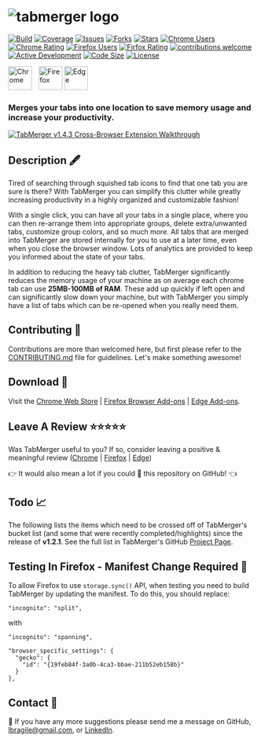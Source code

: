 # ![tabmerger logo](./public/images/logo-full-rescale.PNG) 

[![Build](https://api.travis-ci.org/go-gl/gl.svg?branch=master)](https://github.com/lbragile/TabMerger/actions) [![Coverage](https://api.travis-ci.org/go-gl/gl.svg?branch=master)](https://app.codecov.io/gh/lbragile/TabMerger/) [![Issues](https://img.shields.io/github/issues/lbragile/TabMerger.svg)](https://github.com/lbragile/TabMerger/issues) [![Forks](https://img.shields.io/github/forks/lbragile/TabMerger?label=Forks)](https://github.com/lbragile/TabMerger) [![Stars](https://img.shields.io/github/stars/lbragile/TabMerger?label=Stars)](https://github.com/lbragile/TabMerger) [![Chrome Users](https://img.shields.io/chrome-web-store/users/inmiajapbpafmhjleiebcamfhkfnlgoc?label=Chrome%20Users)](https://chrome.google.com/webstore/detail/tabmerger/inmiajapbpafmhjleiebcamfhkfnlgoc) [![Chrome Rating](https://img.shields.io/chrome-web-store/rating/inmiajapbpafmhjleiebcamfhkfnlgoc?label=Chrome%20Rating)](https://chrome.google.com/webstore/detail/tabmerger/inmiajapbpafmhjleiebcamfhkfnlgoc) [![Firefox Users](https://img.shields.io/amo/users/%7B19feb84f-3a0b-4ca3-bbae-211b52eb158b%7D?label=Firefox%20Users)](https://addons.mozilla.org/en-US/firefox/addon/tabmerger/) [![Firfox Rating](https://img.shields.io/amo/rating/%257B19feb84f-3a0b-4ca3-bbae-211b52eb158b%257D?label=Firefox%20Rating)](https://addons.mozilla.org/en-US/firefox/addon/tabmerger/) [![contributions welcome](https://img.shields.io/badge/Contributions-welcome-brightgreen.svg?style=flat)](https://github.com/lbragile/TabMerger) [![Active Development](https://img.shields.io/badge/Maintenance-active-brightgreen.svg)](https://github.com/lbragile/TabMerger) [![Code Size](https://img.shields.io/github/languages/code-size/lbragile/TabMerger?label=Code%20Size)](https://github.com/lbragile/TabMerger/) [![License](https://img.shields.io/github/license/lbragile/tabmerger?label=License)](https://github.com/lbragile/TabMerger/blob/master/LICENSE.md)

[<img src="https://i.imgur.com/gXUxra5.png" alt="Chrome" width="48px" height="48px" />](https://chrome.google.com/webstore/detail/tabmerger/inmiajapbpafmhjleiebcamfhkfnlgoc) <span style="margin: 0 10px 0 0"></span>[<img src="https://i.imgur.com/VLhu3y6.png" alt="Firefox" width="48px" height="48px" />](https://addons.mozilla.org/en-CA/firefox/addon/tabmerger/) [<img src="https://i.imgur.com/3LuWU6A.png" alt="Edge" width="48px" height="48px" />](https://microsoftedge.microsoft.com/addons/detail/tabmerger/eogjdfjemlgmbblgkjlcgdehbeoodbfn)

### Merges your tabs into one location to save memory usage and increase your productivity.

[<img src="https://i.imgur.com/gVmsvKp.png" alt="TabMerger v1.4.3 Cross-Browser Extension Walkthrough"/>](https://youtu.be/zkI0T-GzmzQ)

## Description 🖋

Tired of searching through squished tab icons to find that one tab you are sure is there? With TabMerger you can simplify this clutter while greatly increasing productivity in a highly organized and customizable fashion!

With a single click, you can have all your tabs in a single place, where you can then re-arrange them into appropriate groups, delete extra/unwanted tabs, customize group colors, and so much more. All tabs that are merged into TabMerger are stored internally for you to use at a later time, even when you close the browser window. Lots of analytics are provided to keep you informed about the state of your tabs.

In addition to reducing the heavy tab clutter, TabMerger significantly reduces the memory usage of your machine as on average each chrome tab can use **25MB-100MB of RAM**. These add up quickly if left open and can significantly slow down your machine, but with TabMerger you simply have a list of tabs which can be re-opened when you really need them.

## Contributing 🤗

Contributions are more than welcomed here, but first please refer to the <a href="https://github.com/lbragile/TabMerger/blob/master/CONTRIBUTING.md"/>CONTRIBUTING.md</a> file for guidelines. Let's make something awesome!

## Download 🔽

Visit the <a href="https://chrome.google.com/webstore/detail/tabmerger/inmiajapbpafmhjleiebcamfhkfnlgoc/">Chrome Web Store</a> | <a href="https://addons.mozilla.org/en-CA/firefox/addon/tabmerger/"> Firefox Browser Add-ons</a> | <a href="https://microsoftedge.microsoft.com/addons/detail/tabmerger/eogjdfjemlgmbblgkjlcgdehbeoodbfn"> Edge Add-ons</a>.

## Leave A Review ⭐⭐⭐⭐⭐

Was TabMerger useful to you?
If so, consider leaving a positive & meaningful review (<a href="https://chrome.google.com/webstore/detail/tabmerger/inmiajapbpafmhjleiebcamfhkfnlgoc/reviews">Chrome</a> | <a href="https://addons.mozilla.org/en-CA/firefox/addon/tabmerger/">Firefox</a> | <a href="https://microsoftedge.microsoft.com/addons/detail/tabmerger/eogjdfjemlgmbblgkjlcgdehbeoodbfn"> Edge</a>)

👉 It would also mean a lot if you could 🌟 this repository on GitHub! 👈

## Todo :chart_with_upwards_trend:

The following lists the items which need to be crossed off of TabMerger's bucket list (and some that were recently completed/highlights) since the release of **v1.2.1**. See the full list in TabMerger's GitHub <a href="https://github.com/lbragile/TabMerger/projects/1">Project Page</a>.

## Testing In Firefox - Manifest Change Required 😤

To allow Firefox to use `storage.sync()` API, when testing you need to build TabMerger by updating the manifest. To do this, you should replace:

```
"incognito": "split",
```

with

```
"incognito": "spanning",

"browser_specific_settings": {
  "gecko": {
    "id": "{19feb84f-3a0b-4ca3-bbae-211b52eb158b}"
  }
},
```

## Contact :iphone:

📩 If you have any more suggestions please send me a message on GitHub, lbragile@gmail.com, or <a href="https://www.linkedin.com/in/liorbragilevsky/">LinkedIn</a>.
